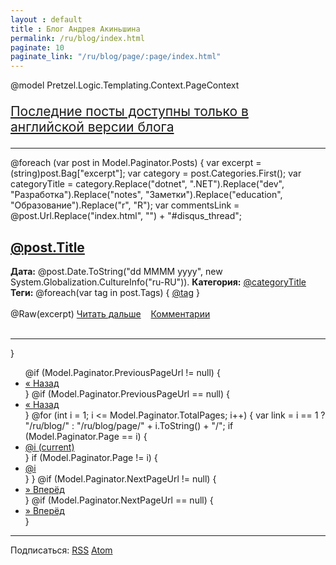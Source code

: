 ```yaml
---
layout : default
title : Блог Андрея Акиньшина
permalink: /ru/blog/index.html
paginate: 10
paginate_link: "/ru/blog/page/:page/index.html"
---
```

@model Pretzel.Logic.Templating.Context.PageContext

<p style="font-size:150%"><a href="/en/blog/">Последние посты доступны только в английской версии блога</a></p>
<hr />
<div class="blog-main">
@foreach (var post in Model.Paginator.Posts)
{
    var excerpt = (string)post.Bag["excerpt"];
    var category = post.Categories.First();
    var categoryTitle = category.Replace("dotnet", ".NET").Replace("dev", "Разработка").Replace("notes", "Заметки").Replace("education", "Образование").Replace("r", "R");
    var commentsLink = @post.Url.Replace("index.html", "") + "#disqus_thread";
    <div class="blog-post">
        <h2 class="blog-post-title"><a href='@post.Url.Replace("index.html", "")'>@post.Title</a></h2>
        <span class="blog-post-meta">
          <b>Дата:</b> @post.Date.ToString("dd MMMM yyyy", new System.Globalization.CultureInfo("ru-RU")).
          <b>Категория:</b> <a href="/ru/blog/content/#@category"><span class="badge badge-info">@categoryTitle</span></a>
          <b>Теги:</b>
            @foreach(var tag in post.Tags)
            {
                <a href="/ru/blog/tags/#@tag"><span class="badge badge-pill badge-info">@tag</span></a>
            }
        </span><br /><br />
        @Raw(excerpt)
        <a href='@post.Url.Replace("index.html", "")'>Читать дальше</a>&nbsp;&nbsp;&nbsp;&nbsp;<a href="@commentsLink">Комментарии</a><br /><br />
        <hr />
    </div>
}
</div>

<nav>
  <ul class="pagination">
    @if (Model.Paginator.PreviousPageUrl != null)
    {
      <li class="page-item">
        <a class="page-link" href='@Model.Paginator.PreviousPageUrl.Replace("index.html", "")' aria-label="Назад">
          <span aria-hidden="true">&laquo;</span>
          <span class="sr-only">Назад</span>
        </a>
      </li>
    }
    @if (Model.Paginator.PreviousPageUrl == null)
    {
      <li class="page-item disabled">
        <a class="page-link" href="#" aria-label="Назад">
          <span aria-hidden="true">&laquo;</span>
          <span class="sr-only">Назад</span>
        </a>
      </li>
    }
    @for (int i = 1; i <= Model.Paginator.TotalPages; i++)
    {
      var link = i == 1 ? "/ru/blog/" : "/ru/blog/page/" + i.ToString() + "/";
      if (Model.Paginator.Page == i)
      {
        <li class="page-item active">
          <a class="page-link" href="@link">@i <span class="sr-only">(current)</span></a>
        </li>
      }
      if (Model.Paginator.Page != i)
      {
        <li class="page-item"><a class="page-link" href="@link">@i</a></li>
      }
    }
    @if (Model.Paginator.NextPageUrl != null)
    {
      <li class="page-item">
        <a class="page-link" href='@Model.Paginator.NextPageUrl.Replace("index.html", "")' aria-label="Вперёд">
          <span aria-hidden="true">&raquo;</span>
          <span class="sr-only">Вперёд</span>
        </a>
      </li>
    }
    @if (Model.Paginator.NextPageUrl == null)
    {
      <li class="page-item disabled">
        <a class="page-link" href="#" aria-label="Вперёд">
          <span aria-hidden="true">&raquo;</span>
          <span class="sr-only">Вперёд</span>
        </a>
      </li>
    }
  </ul>
</nav>

<hr />
<p>Подписаться: <a href="/ru/rss.xml">RSS</a> <a href="/ru/atom.xml">Atom</a></p>